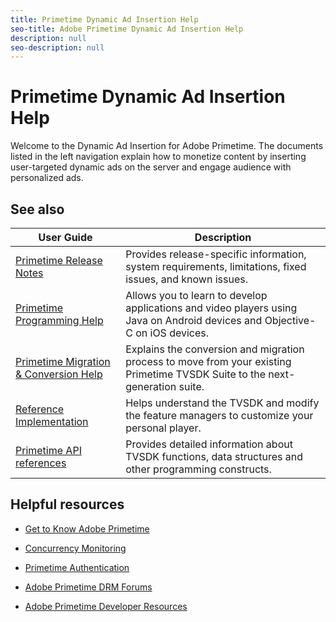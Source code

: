 ```yaml
---
title: Primetime Dynamic Ad Insertion Help
seo-title: Adobe Primetime Dynamic Ad Insertion Help
description: null
seo-description: null
---
```


# Primetime Dynamic Ad Insertion Help

Welcome to the Dynamic Ad Insertion for Adobe Primetime. The documents listed in the left navigation explain how to monetize content by inserting user-targeted dynamic ads on the server and engage audience with personalized ads.

## See also

| User Guide | Description |
|--- |--- |
| [Primetime Release Notes](/help/release-notes/home.md) | Provides release-specific information, system requirements, limitations, fixed issues, and known issues. |
| [Primetime Programming Help](/help/programming/home.md)  | Allows you to learn to develop applications and video players using Java on Android devices and Objective-C on iOS devices. |
| [Primetime Migration & Conversion Help](/help/migration-guides/home.md) | Explains the conversion and migration process to move from your existing Primetime TVSDK Suite to the next-generation suite.   |
| [Reference Implementation](/help/android-1.4-reference-implementation/home.md) | Helps understand the TVSDK and modify the feature managers to customize your personal player. |
| [Primetime API references](/help/api-references.md) | Provides detailed information about TVSDK functions, data structures and other programming constructs. |

## Helpful resources

* [Get to Know Adobe Primetime](https://www.adobe.com/in/marketing/primetime.html)

* [Concurrency Monitoring](https://tve.helpdocsonline.com/concurrency-monitoring-introduction)

* [Primetime Authentication](https://tve.helpdocsonline.com/home)

* [Adobe Primetime DRM Forums](https://forums.adobe.com/community/adobe_access)

* [Adobe Primetime Developer Resources](https://www.adobe.com/devnet/primetime.html)